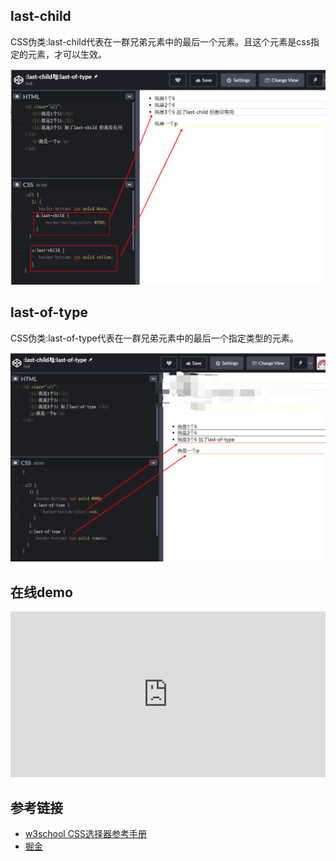 ## last-child
CSS伪类:last-child代表在一群兄弟元素中的最后一个元素。且这个元素是css指定的元素，才可以生效。

![last-child](../assets/imgs/last-child.png)

## last-of-type
CSS伪类:last-of-type代表在一群兄弟元素中的最后一个指定类型的元素。

![last-child](../assets/imgs/last-of-type.png)

## 在线demo

<iframe height="265" style="width: 100%;" scrolling="no" title=":last-child与:last-of-type" src="https://codepen.io/rsnowing-the-reactor/embed/mdPgRrV?height=265&theme-id=light&default-tab=css,result" frameborder="no" loading="lazy" allowtransparency="true" allowfullscreen="true">
  See the Pen <a href='https://codepen.io/rsnowing-the-reactor/pen/mdPgRrV'>:last-child与:last-of-type</a> by hell
  (<a href='https://codepen.io/rsnowing-the-reactor'>@rsnowing-the-reactor</a>) on <a href='https://codepen.io'>CodePen</a>.
</iframe>

## 参考链接
* [w3school CSS选择器参考手册](https://www.w3school.com.cn/cssref/css_selectors.asp)
* [掘金](https://juejin.im/entry/6844903481652822023)
